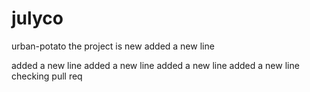 # julyco
urban-potato
the project is new
added a new line

added a new line
added a new line
added a new line
added a new line
checking
pull req
